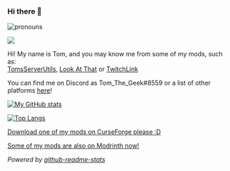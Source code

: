 <!--[![Tom_The_Geek](https://read-about-me.vercel.app/api/card/eyJuYW1lIjoiVG9tX1RoZV9HZWVrIiwibGluZXMiOlt7InRleHQiOiJTdHVkZW50IGFuZCBwcm9ncmFtbWVyIHdvcmtpbmcgb24gdG9vIG1hbnkgdGhpbmdzIn0seyJ0ZXh0IjoidGhleS90aGVtL2FueSIsImljb24iOiJwcm9ub3VucyJ9LHsidGV4dCI6IkVuZ2xhbmQsIFVLIiwiaWNvbiI6ImxvY2F0aW9uIn1dfQ==)](https://read-about-me.vercel.app/card/eyJuYW1lIjoiVG9tX1RoZV9HZWVrIiwibGluZXMiOlt7InRleHQiOiJTdHVkZW50IGFuZCBwcm9ncmFtbWVyIHdvcmtpbmcgb24gdG9vIG1hbnkgdGhpbmdzIn0seyJ0ZXh0IjoidGhleS90aGVtL2FueSIsImljb24iOiJwcm9ub3VucyJ9LHsidGV4dCI6IkVuZ2xhbmQsIFVLIiwiaWNvbiI6ImxvY2F0aW9uIn1dfQ==)-->

### Hi there 👋

![pronouns](https://img.shields.io/endpoint?color=purple&url=https%3A%2F%2Fpronoundb.org%2Fshields%2F6014444bdf050336231bee2a)

![](https://raw.githubusercontent.com/Tom-The-Geek/Tom-The-Geek/master/cat-typing-on-computer-gif-4.gif)

Hi! My name is Tom, and you may know me from some of my mods, such as:<br>
[TomsServerUtils](https://github.com/Tom-The-Geek/TomsServerUtils), [Look At That](https://github.com/Tom-The-Geek/LookAtThat) or [TwitchLink](https://github.com/Tom-The-Geek/TwitchLink)

You can find me on Discord as Tom_The_Geek#8559 or a list of other platforms [here](https://notme.ml/u/Tom)!

[![My GitHub stats](https://github-readme-stats.vercel.app/api?username=Tom-The-Geek&show_icons=true&theme=synthwave)](https://github.com/anuraghazra/github-readme-stats)

[![Top Langs](https://github-readme-stats.vercel.app/api/top-langs/?username=Tom-The-Geek&theme=synthwave)](https://github.com/anuraghazra/github-readme-stats)

<!--
**Tom-The-Geek/Tom-The-Geek** is a ✨ _special_ ✨ repository because its `README.md` (this file) appears on your GitHub profile.
-->
[Download one of my mods on CurseForge please :D](https://www.curseforge.com/members/tom_the_geek/projects)

[Some of my mods are also on Modrinth now!](https://modrinth.com/user/Tom_The_Geek)

_Powered by [github-readme-stats](https://github.com/anuraghazra/github-readme-stats) <!-- and [read-about-me](https://github.com/Tom-The-Geek/read-about-me) -->_

